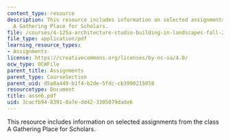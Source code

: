```yaml
---
content_type: resource
description: This resource includes information on selected assignments from the class
  A Gathering Place for Scholars.
file: /courses/4-125a-architecture-studio-building-in-landscapes-fall-2005/3cacfb9483910a7edd423305079dade6_assn6.pdf
file_type: application/pdf
learning_resource_types:
- Assignments
license: https://creativecommons.org/licenses/by-nc-sa/4.0/
ocw_type: OCWFile
parent_title: Assignments
parent_type: CourseSection
parent_uid: d5a8a449-b1f4-b2de-5fdc-cb3990215058
resourcetype: Document
title: assn6.pdf
uid: 3cacfb94-8391-0a7e-dd42-3305079dade6
---
```

This resource includes information on selected assignments from the class A Gathering Place for Scholars.